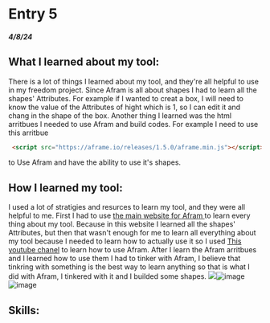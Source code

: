 # Entry 5
##### 4/8/24

## What I learned about my tool:
There is a lot of things I learned about my tool, and they're all helpful to use in my freedom project. Since Afram is all about shapes I had to learn all the shapes' Attributes. For example if I wanted to creat a box, I will need to know the value of the Attributes of hight which is 1, so I can edit it and chang in the shape of the box. Another thing I learned was the html arritbues I needed to use Afram and build codes. For example I need to use this arritbue
```html
 <script src="https://aframe.io/releases/1.5.0/aframe.min.js"></script>
```
to Use Afram and have the ability to use it's shapes.


## How I learned my tool:
I used a lot of stratigies and resurces to learn my tool, and they were all helpful to me. First I had to use [the main website for Afram ](https://aframe.io/docs/1.5.0/introduction/#what-is-a-frame) to learn every thing about my tool. Because in this website I learned all the shapes' Attributes, but then that wasn't enough for me to learn all everything about my tool because I needed to learn how to actually use it so I used [This youtube chanel](https://youtube.com/@rennecastro8032?si=nV45a1pvMW_yD0pV) to learn how to use Afram. After I learn the Afram arritbues and I learned how to use them I had to tinker with Afram, I believe that  tinkring with something is the best way to learn anything so that is what I did with Afram, I tinkered with it and I builded some shapes.  <img src="blob:chrome-untrusted://media-app/6530e4ab-a4eb-4522-b42c-2e9db9e74796"/>![image](https://github.com/omarm4400/sep10-freedom-project/assets/146861785/69f99b30-adff-40fd-b926-fc809508fc56)
<img src="blob:chrome-untrusted://media-app/61c60cb9-82ba-4f90-b8ab-b18701ecdb14" alt=""/>![image](https://github.com/omarm4400/sep10-freedom-project/assets/146861785/3288cea2-10ec-4492-a081-0e885653a2f3)


## Skills:


